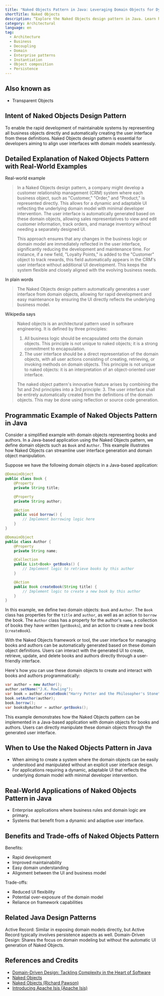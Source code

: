 ```yaml
---
title: "Naked Objects Pattern in Java: Leveraging Domain Objects for Dynamic UI Generation"
shortTitle: Naked Objects
description: “Explore the Naked Objects design pattern in Java. Learn how to dynamically create user interfaces from domain objects with examples and best practices.”
category: Architectural
language: en
tag:
  - Architecture
  - Business
  - Decoupling
  - Domain
  - Enterprise patterns
  - Instantiation
  - Object composition
  - Persistence
---
```


## Also known as

* Transparent Objects

## Intent of Naked Objects Design Pattern

To enable the rapid development of maintainable systems by representing all business objects directly and automatically
creating the user interface from these definitions. Naked Objects design pattern is essential for developers aiming to
align user interfaces with domain models seamlessly.

## Detailed Explanation of Naked Objects Pattern with Real-World Examples

Real-world example

> In a Naked Objects design pattern, a company might develop a customer relationship management (CRM) system where each
> business object, such as "Customer," "Order," and "Product," is represented directly. This allows for a dynamic and
> adaptable UI reflecting the underlying domain model with minimal developer intervention. The user interface is
> automatically generated based on these domain objects, allowing sales representatives to view and edit customer
> information, track orders, and manage inventory without needing a separately designed UI.
>
> This approach ensures that any changes in the business logic or domain model are immediately reflected in the user
> interface, significantly reducing the development and maintenance time. For instance, if a new field, "Loyalty Points,"
> is added to the "Customer" object to track rewards, this field automatically appears in the CRM's user interface without
> additional UI development. This keeps the system flexible and closely aligned with the evolving business needs.

In plain words

> The Naked Objects design pattern automatically generates a user interface from domain objects, allowing for rapid
> development and easy maintenance by ensuring the UI directly reflects the underlying business model.

Wikipedia says

> Naked objects is an architectural pattern used in software engineering. It is defined by three principles:
>
> 1. All business logic should be encapsulated onto the domain objects. This principle is not unique to naked objects;
     it is a strong commitment to encapsulation.
> 2. The user interface should be a direct representation of the domain objects, with all user actions consisting of
     creating, retrieving, or invoking methods on domain objects. This principle is not unique to naked objects: it is
     an interpretation of an object-oriented user interface.
>
> The naked object pattern's innovative feature arises by combining the 1st and 2nd principles into a 3rd principle: 3.
> The user interface shall be entirely automatically created from the definitions of the domain objects. This may be done
> using reflection or source code generation.

## Programmatic Example of Naked Objects Pattern in Java

Consider a simplified example with domain objects representing books and authors. In a Java-based application using the
Naked Objects pattern, we define domain objects such as `Book` and `Author`. This example illustrates how Naked Objects
can streamline user interface generation and domain object manipulation.

Suppose we have the following domain objects in a Java-based application:

````java
@DomainObject
public class Book {
    @Property
    private String title;

    @Property
    private String author;

    @Action
    public void borrow() {
        // Implement borrowing logic here
    }
}

@DomainObject
public class Author {
    @Property
    private String name;

    @Collection
    public List<Book> getBooks() {
        // Implement logic to retrieve books by this author
    }

    @Action
    public Book createBook(String title) {
        // Implement logic to create a new book by this author
    }
}
````

In this example, we define two domain objects: `Book` and `Author`. The `Book` class has properties for the `title` and
`author`, as well as an action to `borrow` the book. The `Author` class has a property for the author's `name`, a
collection of books they have written (`getBooks`), and an action to create a new book (`createBook`).

With the Naked Objects framework or tool, the user interface for managing books and authors can be automatically
generated based on these domain object definitions. Users can interact with the generated UI to create, retrieve,
update, and delete books and authors directly through a user-friendly interface.

Here's how you can use these domain objects to create and interact with books and authors programmatically:

```java
var author = new Author();
author.setName("J.K. Rowling");
var book = author.createBook("Harry Potter and the Philosopher's Stone");
book.setAuthor(author);
book.borrow();
var booksByAuthor = author.getBooks();
```

This example demonstrates how the Naked Objects pattern can be implemented in a Java-based application with domain
objects for books and authors. Users can directly manipulate these domain objects through the generated user interface.

## When to Use the Naked Objects Pattern in Java

* When aiming to create a system where the domain objects can be easily understood and manipulated without an explicit
  user interface design.
* For applications requiring a dynamic, adaptable UI that reflects the underlying domain model with minimal developer
  intervention.

## Real-World Applications of Naked Objects Pattern in Java

* Enterprise applications where business rules and domain logic are primary.
* Systems that benefit from a dynamic and adaptive user interface.

## Benefits and Trade-offs of Naked Objects Pattern

Benefits:

* Rapid development
* Improved maintainability
* Easy domain understanding
* Alignment between the UI and business model

Trade-offs:

* Reduced UI flexibility
* Potential over-exposure of the domain model
* Reliance on framework capabilities

## Related Java Design Patterns

Active Record: Similar in exposing domain models directly, but Active Record typically involves persistence aspects as
well.
Domain-Driven Design: Shares the focus on domain modeling but without the automatic UI generation of Naked Objects.

## References and Credits

* [Domain-Driven Design: Tackling Complexity in the Heart of Software](https://amzn.to/3wlDrze)
* [Naked Objects](https://amzn.to/3yhrfQr)
* [Naked Objects (Richard Pawson)](http://downloads.nakedobjects.net/resources/Pawson%20thesis.pdf)
* [Introducing Apache Isis (Apache Isis)](https://isis.apache.org/versions/1.16.0/pages/downloadable-presentations/resources/downloadable-presentations/IntroducingApacheIsis-notes.pdf)
